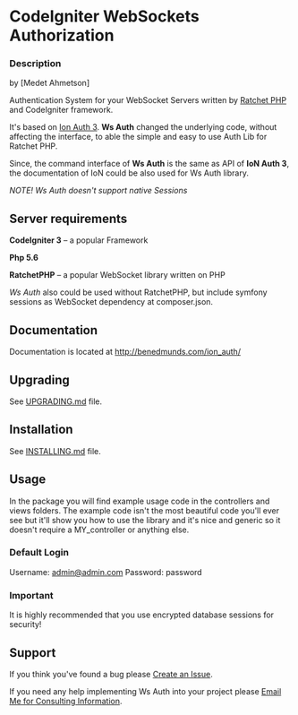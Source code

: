 # CodeIgniter WebSockets Authorization
### Description
by [Medet Ahmetson]

Authentication System for your WebSocket Servers written by [Ratchet PHP](https://github.com/ratchetphp/Ratchet) and CodeIgniter framework.

It's based on [Ion Auth 3](https://github.com/benedmunds/CodeIgniter-Ion-Auth). **Ws Auth** changed the underlying code, without affecting the interface, to able the simple and easy to use Auth Lib for Ratchet PHP.

Since, the command interface of **Ws Auth** is the same as API of **IoN Auth 3**, the documentation of IoN could be also used for Ws Auth library.

*NOTE! Ws Auth doesn't support native Sessions*

## Server requirements

**CodeIgniter 3** &ndash; a popular Framework

**Php 5.6**

**RatchetPHP** &ndash; a popular WebSocket library written on PHP

*Ws Auth* also could be used without RatchetPHP, but include symfony sessions as WebSocket dependency at composer.json.

## Documentation
Documentation is located at http://benedmunds.com/ion_auth/

## Upgrading
See [UPGRADING.md](UPGRADING.md) file.

## Installation
See [INSTALLING.md](INSTALLING.md) file.

## Usage
In the package you will find example usage code in the controllers and views
folders.  The example code isn't the most beautiful code you'll ever see but
it'll show you how to use the library and it's nice and generic so it doesn't
require a MY_controller or anything else.

### Default Login
Username: admin@admin.com
Password: password


### Important
It is highly recommended that you use encrypted database sessions for security!


## Support
If you think you've found a bug please [Create an Issue](https://github.com/ahmetson/CodeIgniter-Ws-Auth/issues).

If you need any help implementing Ws Auth into your project please [Email Me for Consulting Information](mailto:admin@blocklords.io).



